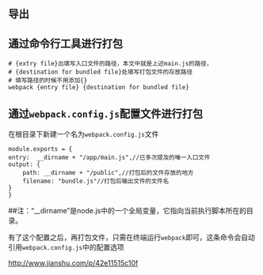 导出
-------
通过命令行工具进行打包
------

    # {extry file}出填写入口文件的路径，本文中就是上述main.js的路径，
    # {destination for bundled file}处填写打包文件的存放路径
    # 填写路径的时候不用添加{}
    webpack {entry file} {destination for bundled file}


通过`webpack.config.js`配置文件进行打包
-------------

在根目录下新建一个名为`webpack.config.js`文件

    module.exports = {
    entry:  __dirname + "/app/main.js",//已多次提及的唯一入口文件
    output: {
        path: __dirname + "/public",//打包后的文件存放的地方
        filename: "bundle.js"//打包后输出文件的文件名
    }
    }

##注：“__dirname”是node.js中的一个全局变量，它指向当前执行脚本所在的目录。

有了这个配置之后，再打包文件，只需在终端运行`webpack`即可，这条命令会自动引用`webpack.config.js`中的配置选项




http://www.jianshu.com/p/42e11515c10f